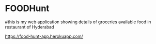 # FOODHunt

#this is my web application showing details of groceries available food in restaurant of Hyderabad

https://food-hunt-app.herokuapp.com/
